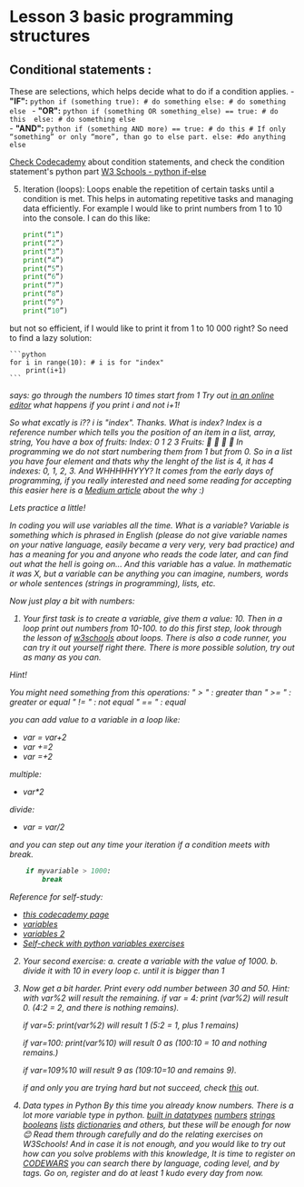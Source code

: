 # Lesson 3 basic programming structures

## Conditional statements :
   These are selections, which helps decide what to do if a condition applies.
    - **"IF":**
        ```python
        if (something true):
            # do something
        else:
            # do something else
        ```
    - **"OR":**
        ```python
        if (something OR something_else) == true:
            # do this 
        else:
            # do something else
        ```    
    - **"AND":**
        ```python
        if (something AND more) == true:
            # do this
            # If only “something” or only “more”, than go to else part.
        else:
            #do anything else
        ```    

[Check Codecademy](https://www.codecademy.com/resources/docs/python/conditionals)  about condition statements, and check the condition statement's python part
[W3 Schools - python if-else](https://www.w3schools.com/python/python_conditions.asp)

5. Iteration (loops):
Loops enable the repetition of certain tasks until a condition is met. This helps in automating repetitive tasks and managing data efficiently.
For example I would like to print numbers from 1 to 10 into the console. I can do this like:
    ```python
    print(“1”)
    print(“2”)
    print(“3”)
    print(“4”)
    print(“5”)
    print(“6”)
    print(“7”)
    print(“8”)
    print(“9”)
    print(“10”)
    ```

but not so efficient, if I would like to print it from 1 to 10 000 right? So need to find a lazy solution:

    ```python
    for i in range(10): # i is for "index" 
        print(i+1)
    ```
<em> says: go through the numbers 10 times start from 1
Try out [in an online editor](https://www.online-python.com/) what happens if you print i and not i+1! 

So what excatly is i??
i is "index". Thanks. What is index? Index is a reference number which tells you the position of an item in a list, array, string,
You have a box of fruits:
Index:   0     1     2     3
Fruits:  🍎   🍌   🍇   🍉
In programming we do not start numbering them from 1 but from 0. So in a list you have four element and thats why the lenght of the list is 4, it has 4 indexes: 0, 1, 2, 3.
And WHHHHHYYY? It comes from the early days of programming, if you really interested and need some reading for accepting this easier here is a [Medium article](https://medium.com/arvatotech/starting-from-zero-the-logic-behind-zero-based-indexing-30703702d874) about the why :)

Lets practice a little!

In coding you will use variables all the time. What is a variable?
Variable is something which is phrased in English (please do not give variable names on your native language, easily became a very very, very bad practice) and has a meaning for you and anyone who reads the code later, and can find out what the hell is going on... And this variable has a value. In mathematic it was X, but a variable can be anything you can imagine, numbers, words or whole sentences (strings in programming), lists, etc.

Now just play a bit with numbers:

1.	Your first task is to create a variable, give them a value: 10. Then in a loop print out numbers from 10-100. 
to do this first step, look through the lesson of [w3schools](https://www.w3schools.com/python/python_for_loops.asp) about loops. There is also a code runner, you can try it out yourself right there.
There is more possible solution, try out as many as you can.

<em> Hint! 

You might need something from this operations:
" > " :  greater than
" >= " : greater or equal
" != " : not equal
" == " : equal

you can add value to a variable in a loop like:
* var = var+2
* var +=2 
* var =+2 

multiple:
* var*2

divide:
* var = var/2
</em>

and you can step out any time your iteration if a condition meets with break.
``` python
    if myvariable > 1000:
        break 
```

Reference for self-study:
- [this codecademy page](https://www.codecademy.com/resources/docs/python/operators)
- [variables](https://www.codecademy.com/resources/docs/python/variables)
- [variables 2](https://www.w3schools.com/python/python_variables.asp)
- [Self-check with python variables exercises](https://www.w3schools.com/python/python_variables_exercises.asp)


2.	Your second exercise:
a.	create a variable with the value of 1000.
b.	divide it with 10 in every loop
c.	until it is bigger than 1

3.	Now get a bit harder. Print every odd number between 30 and 50.
    Hint:
    with var%2 will result the remaining.
    if var = 4:
        print (var%2) will result 0. (4:2 = 2, and there is nothing remains).

    if var=5:
        print(var%2) will result 1 (5:2 = 1, plus 1 remains)

    if var=100:
        print(var%10) will result 0 as (100:10 = 10 and nothing remains.)

    if var=109%10 will result 9 as (109:10=10 and remains 9).

    if and only you are trying hard but not succeed, check [this](https://allinpython.com/print-odd-numbers-from-1-to-100-in-python/) out.

4. Data types in Python
By this time you already know numbers. There is a lot more variable type in python.
    [built in datatypes](https://www.w3schools.com/python/python_datatypes.asp)
    [numbers](https://www.w3schools.com/python/python_numbers.asp)
    [strings](https://www.w3schools.com/python/python_strings.asp)
    [booleans](https://www.w3schools.com/python/python_booleans.asp)
    [lists](https://www.w3schools.com/python/python_lists.asp)
    [dictionaries](https://www.w3schools.com/python/python_dictionaries.asp)
and others, but these will be enough for now 😊
Read them through carefully and do the relating exercises on W3Schools!
And in case it is not enough, and you would like to try out how can you solve problems with this knowledge, It is time to register on [CODEWARS](https://www.codewars.com/)
you can search there by language, coding level, and by tags. Go on, register and do at least 1 kudo every day from now.

    